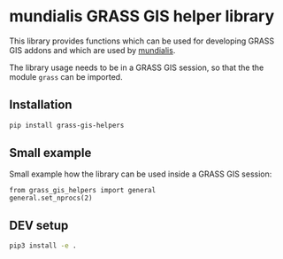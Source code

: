 # mundialis GRASS GIS helper library

This library provides functions which can be used for developing GRASS GIS addons and which are used by [mundialis](https://www.mundialis.de/).

The library usage needs to be in a GRASS GIS session, so that the the module `grass` can be imported.

## Installation

```bash
pip install grass-gis-helpers
```

## Small example
Small example how the library can be used inside a GRASS GIS session:
```python3
from grass_gis_helpers import general
general.set_nprocs(2)
```

## DEV setup

```bash
pip3 install -e .

```
